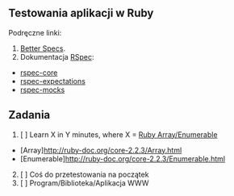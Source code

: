 ## Testowania aplikacji w Ruby

Podręczne linki:

1. [Better Specs](http://betterspecs.org/).
1. Dokumentacja [RSpec](http://rspec.info/):
  - [rspec-core](https://github.com/rspec/rspec-core)
  - [rspec-expectations](https://github.com/rspec/rspec-expectations)
  - [rspec-mocks](https://github.com/rspec/rspec-mocks)

## Zadania

1. [ ] Learn X in Y minutes, where X = [Ruby Array/Enumerable](/)
  - [Array]http://ruby-doc.org/core-2.2.3/Array.html
  - [Enumerable]http://ruby-doc.org/core-2.2.3/Enumerable.html
2. [ ] Coś do przetestowania na początek
3. [ ] Program/Biblioteka/Aplikacja WWW
